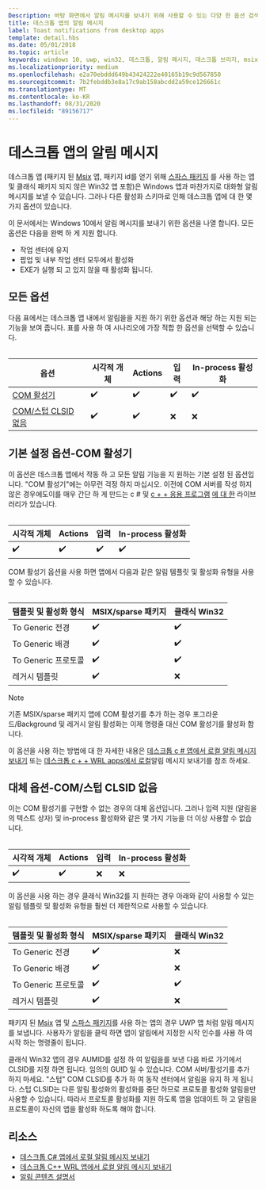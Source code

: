 ```yaml
---
Description: 바탕 화면에서 알림 메시지를 보내기 위해 사용할 수 있는 다양 한 옵션 검색
title: 데스크톱 앱의 알림 메시지
label: Toast notifications from desktop apps
template: detail.hbs
ms.date: 05/01/2018
ms.topic: article
keywords: windows 10, uwp, win32, 데스크톱, 알림 메시지, 데스크톱 브리지, msix, 스파스 패키지, 알림을 전송 옵션, com 서버, com 활성기, com, 가짜 com, com 없음, com 없음, 알림 전송
ms.localizationpriority: medium
ms.openlocfilehash: e2a70ebddd649b43424222e40165b19c9d567850
ms.sourcegitcommit: 7b2febddb3e8a17c9ab158abcdd2a59ce126661c
ms.translationtype: MT
ms.contentlocale: ko-KR
ms.lasthandoff: 08/31/2020
ms.locfileid: "89156717"
---
```

# <a name="toast-notifications-from-desktop-apps"></a>데스크톱 앱의 알림 메시지

데스크톱 앱 (패키지 된 [Msix](/windows/msix/desktop/source-code-overview) 앱, 패키지 id를 얻기 위해 [스파스 패키지](/windows/apps/desktop/modernize/grant-identity-to-nonpackaged-apps) 를 사용 하는 앱 및 클래식 패키지 되지 않은 Win32 앱 포함)은 Windows 앱과 마찬가지로 대화형 알림 메시지를 보낼 수 있습니다. 그러나 다른 활성화 스키마로 인해 데스크톱 앱에 대 한 몇 가지 옵션이 있습니다.

이 문서에서는 Windows 10에서 알림 메시지를 보내기 위한 옵션을 나열 합니다. 모든 옵션은 다음을 완벽 하 게 지원 합니다.

* 작업 센터에 유지
* 팝업 및 내부 작업 센터 모두에서 활성화
* EXE가 실행 되 고 있지 않을 때 활성화 됩니다.

## <a name="all-options"></a>모든 옵션

다음 표에서는 데스크톱 앱 내에서 알림을을 지원 하기 위한 옵션과 해당 하는 지원 되는 기능을 보여 줍니다. 표를 사용 하 여 시나리오에 가장 적합 한 옵션을 선택할 수 있습니다.<br/><br/>

| 옵션 | 시각적 개체 | Actions | 입력 | In-process 활성화 |
| -- | -- | -- | -- | -- |
| [COM 활성기](#preferred-option---com-activator) | ✔️ | ✔️ | ✔️ | ✔️ |
| [COM/스텁 CLSID 없음](#alternative-option---no-com--stub-clsid) | ✔️ | ✔️ | ❌ | ❌ |


## <a name="preferred-option---com-activator"></a>기본 설정 옵션-COM 활성기

이 옵션은 데스크톱 앱에서 작동 하 고 모든 알림 기능을 지 원하는 기본 설정 된 옵션입니다. "COM 활성기"에는 아무런 걱정 하지 마십시오. 이전에 COM 서버를 작성 하지 않은 경우에도이를 매우 간단 하 게 만드는 c # 및 [c + + 응용 프로그램](send-local-toast-desktop-cpp-wrl.md) [에 대 한](send-local-toast-desktop.md) 라이브러리가 있습니다.<br/><br/>

| 시각적 개체 | Actions | 입력 | In-process 활성화 |
| -- | -- | -- | -- |
| ✔️ | ✔️ | ✔️ | ✔️ |

COM 활성기 옵션을 사용 하면 앱에서 다음과 같은 알림 템플릿 및 활성화 유형을 사용할 수 있습니다.<br/><br/>

| 템플릿 및 활성화 형식 | MSIX/sparse 패키지 | 클래식 Win32 |
| -- | -- | -- |
| To Generic 전경 | ✔️ | ✔️ |
| To Generic 배경 | ✔️ | ✔️ |
| To Generic 프로토콜 | ✔️ | ✔️ |
| 레거시 템플릿 | ✔️ | ❌ |

> [!NOTE]
> 기존 MSIX/sparse 패키지 앱에 COM 활성기를 추가 하는 경우 포그라운드/Background 및 레거시 알림 활성화는 이제 명령줄 대신 COM 활성기를 활성화 합니다.

이 옵션을 사용 하는 방법에 대 한 자세한 내용은 [데스크톱 c # 앱에서 로컬 알림 메시지 보내기](send-local-toast-desktop.md) 또는 [데스크톱 c + + WRL apps에서 로컬](send-local-toast-desktop-cpp-wrl.md)알림 메시지 보내기를 참조 하세요.


## <a name="alternative-option---no-com--stub-clsid"></a>대체 옵션-COM/스텁 CLSID 없음

이는 COM 활성기를 구현할 수 없는 경우의 대체 옵션입니다. 그러나 입력 지원 (알림을의 텍스트 상자) 및 in-process 활성화와 같은 몇 가지 기능을 더 이상 사용할 수 없습니다.<br/><br/>

| 시각적 개체 | Actions | 입력 | In-process 활성화 |
| -- | -- | -- | -- |
| ✔️ | ✔️ | ❌ | ❌ |

이 옵션을 사용 하는 경우 클래식 Win32를 지 원하는 경우 아래와 같이 사용할 수 있는 알림 템플릿 및 활성화 유형을 훨씬 더 제한적으로 사용할 수 있습니다.<br/><br/>

| 템플릿 및 활성화 형식 | MSIX/sparse 패키지 | 클래식 Win32 |
| -- | -- | -- |
| To Generic 전경 | ✔️ | ❌ |
| To Generic 배경 | ✔️ | ❌ |
| To Generic 프로토콜 | ✔️ | ✔️ |
| 레거시 템플릿 | ✔️ | ❌ |

패키지 된 [Msix](/windows/msix/desktop/source-code-overview) 앱 및 [스파스 패키지](/windows/apps/desktop/modernize/grant-identity-to-nonpackaged-apps)를 사용 하는 앱의 경우 UWP 앱 처럼 알림 메시지를 보냅니다. 사용자가 알림을 클릭 하면 앱이 알림에서 지정한 시작 인수를 사용 하 여 시작 하는 명령줄이 됩니다.

클래식 Win32 앱의 경우 AUMID를 설정 하 여 알림을를 보낸 다음 바로 가기에서 CLSID를 지정 하면 됩니다. 임의의 GUID 일 수 있습니다. COM 서버/활성기를 추가 하지 마세요. "스텁" COM CLSID를 추가 하 여 동작 센터에서 알림을 유지 하 게 됩니다. 스텁 CLSID는 다른 알림 활성화의 활성화를 중단 하므로 프로토콜 활성화 알림을만 사용할 수 있습니다. 따라서 프로토콜 활성화를 지원 하도록 앱을 업데이트 하 고 알림을 프로토콜이 자신의 앱을 활성화 하도록 해야 합니다.


## <a name="resources"></a>리소스

* [데스크톱 C# 앱에서 로컬 알림 메시지 보내기](send-local-toast-desktop.md)
* [데스크톱 C++ WRL 앱에서 로컬 알림 메시지 보내기](send-local-toast-desktop-cpp-wrl.md)
* [알림 콘텐츠 설명서](adaptive-interactive-toasts.md)